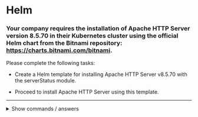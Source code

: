 # Helm

### Your company requires the installation of Apache HTTP Server version 8.5.70 in their Kubernetes cluster using the official Helm chart from the Bitnami repository: https://charts.bitnami.com/bitnami.

Please complete the following tasks:

- Create a Helm template for installing Apache HTTP Server v8.5.70 with the serverStatus module.

- Proceed to install Apache HTTP Server using this template.

---

<details>
<summary>Show commands / answers</summary>
<p>


```bash
helm repo add bitnami https://charts.bitnami.com/bitnami
helm repo update
helm search repo bitnami | grep apache

# This is the result
bitnami/apache      11.4.29         2.4.65          Apache HTTP Server is an open-source HTTP serve...

helm show values bitnami/apache --version 8.5.70 > apache-values.yaml

# Search for this section
apacheExtraModules: []

# Add the status_module to enable serverStatus
apacheExtraModules:
  - status_module

# Generate the manifests using Helm template
helm template apache bitnami/apache --version 8.5.70 -f apache-values.yaml
```

</p>
</details>

